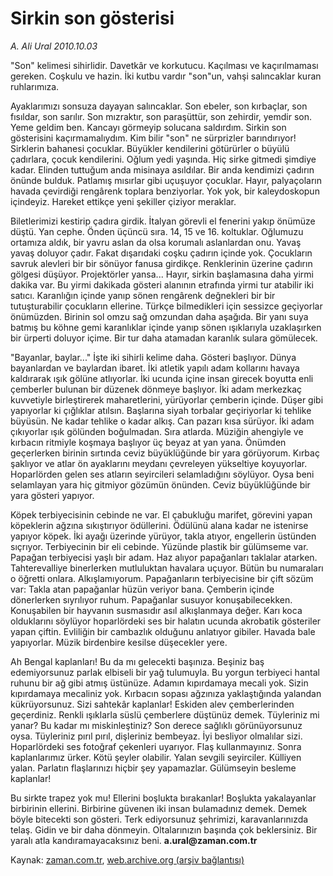 # Sirkin son gösterisi

*A. Ali Ural 2010.10.03*

<td class="news-spot">
<p>"Son" kelimesi sihirlidir. Davetkâr ve korkutucu. Kaçılması ve kaçırılmaması gereken. Coşkulu ve hazin. İki kutbu vardır "son"un, vahşi salıncaklar kuran ruhlarımıza.</p>
<p><p>Ayaklarımızı sonsuza dayayan salıncaklar. Son ebeler, son kırbaçlar, son fısıldar, son sarılır. Son mızraktır, son paraşüttür, son zehirdir, yemdir son. Yeme geldim ben. Kancayı görmeyip solucana saldırdım. Sirkin son gösterisini kaçırmamalıydım. Kim bilir "son" ne sürprizler barındırıyor! Sirklerin bahanesi çocuklar. Büyükler kendilerini götürürler o büyülü çadırlara, çocuk kendilerini. Oğlum yedi yaşında. Hiç sirke gitmedi şimdiye kadar. Elinden tuttuğum anda misinaya asıldılar. Bir anda kendimizi çadırın önünde bulduk. Patlamış mısırlar gibi uçuşuyor çocuklar. Hayır, palyaçoların havada çevirdiği rengârenk toplara benziyorlar. Yok yok, bir kaleydoskopun içindeyiz. Hareket ettikçe yeni şekiller çiziyor meraklar.
<p>Biletlerimizi kestirip çadıra girdik. İtalyan görevli el fenerini yakıp önümüze düştü. Yan cephe. Önden üçüncü sıra. 14, 15 ve 16. koltuklar. Oğlumuzu ortamıza aldık, bir yavru aslan da olsa korumalı aslanlardan onu. Yavaş yavaş doluyor çadır. Fakat dışarıdaki coşku çadırın içinde yok. Çocukların savruk alevleri bir bir sönüyor fanusa girdikçe. Renklerinin üzerine çadırın gölgesi düşüyor. Projektörler yansa... Hayır, sirkin başlamasına daha yirmi dakika var. Bu yirmi dakikada gösteri alanının etrafında yirmi tur atabilir iki satıcı. Karanlığın içinde yanıp sönen rengârenk değnekleri bir bir tutuşturabilir çocukların ellerine. Türkçe bilmedikleri için sessizce geçiyorlar önümüzden. Birinin sol omzu sağ omzundan daha aşağıda. Bir yanı suya batmış bu köhne gemi karanlıklar içinde yanıp sönen ışıklarıyla uzaklaşırken bir ürperti doluyor içime. Bir tur daha atamadan karanlık sulara gömülecek.
<p>"Bayanlar, baylar..." İşte iki sihirli kelime daha. Gösteri başlıyor. Dünya bayanlardan ve baylardan ibaret. İki atletik yapılı adam kollarını havaya kaldırarak ışık gölüne atlıyorlar. İki ucunda içine insan girecek boyutta enli çemberler bulunan bir düzenek dönmeye başlıyor. İki adam merkezkaç kuvvetiyle birleştirerek maharetlerini, yürüyorlar çemberin içinde. Düşer gibi yapıyorlar ki çığlıklar atılsın. Başlarına siyah torbalar geçiriyorlar ki tehlike büyüsün. Ne kadar tehlike o kadar alkış. Can pazarı kısa sürüyor. İki adam çıkıyorlar ışık gölünden boğulmadan. Sıra atlarda. Müziğin ahengiyle ve kırbacın ritmiyle koşmaya başlıyor üç beyaz at yan yana. Önümden geçerlerken birinin sırtında ceviz büyüklüğünde bir yara görüyorum. Kırbaç şaklıyor ve atlar ön ayaklarını meydanı çevreleyen yükseltiye koyuyorlar. Hoparlörden gelen ses atların seyircileri selamladığını söylüyor. Oysa beni selamlayan yara hiç gitmiyor gözümün önünden. Ceviz büyüklüğünde bir yara gösteri yapıyor.
<p>Köpek terbiyecisinin cebinde ne var. El çabukluğu marifet, görevini yapan köpeklerin ağzına sıkıştırıyor ödüllerini. Ödülünü alana kadar ne istenirse yapıyor köpek. İki ayağı üzerinde yürüyor, takla atıyor, engellerin üstünden sıçrıyor. Terbiyecinin bir eli cebinde. Yüzünde plastik bir gülümseme var. Papağan terbiyecisi yaşlı bir adam. Haz alıyor papağanları taklalar atarken. Tahterevalliye binerlerken mutluluktan havalara uçuyor. Bütün bu numaraları o öğretti onlara. Alkışlamıyorum. Papağanların terbiyecisine bir çift sözüm var: Takla atan papağanlar hüzün veriyor bana. Çemberin içinde dönerlerken sıyrılıyor ruhum. Papağanlar susuyor konuşabilecekken. Konuşabilen bir hayvanın susmasıdır asıl alkışlanmaya değer. Karı koca olduklarını söylüyor hoparlördeki ses bir halatın ucunda akrobatik gösteriler yapan çiftin. Evliliğin bir cambazlık olduğunu anlatıyor gibiler. Havada bale yapıyorlar. Müzik birdenbire kesilse düşecekler yere.
<p>Ah Bengal kaplanları! Bu da mı gelecekti başınıza. Beşiniz baş edemiyorsunuz parlak elbiseli bir yağ tulumuyla. Bu yorgun terbiyeci hantal ruhunu bir ağ gibi atmış üstünüze. Adamın kıpırdamaya mecali yok. Sizin kıpırdamaya mecaliniz yok. Kırbacın sopası ağzınıza yaklaştığında yalandan kükrüyorsunuz. Sizi sahtekâr kaplanlar! Eskiden alev çemberlerinden geçerdiniz. Renkli ışıklarla süslü çemberlere düştünüz demek. Tüyleriniz mi yanar? Bu kadar mı miskinleştiniz? Son derece sağlıklı görünüyorsunuz oysa. Tüyleriniz pırıl pırıl, dişleriniz bembeyaz. İyi besliyor olmalılar sizi. Hoparlördeki ses fotoğraf çekenleri uyarıyor. Flaş kullanmayınız. Sonra kaplanlarımız ürker. Kötü şeyler olabilir. Yalan sevgili seyirciler. Külliyen yalan. Parlatın flaşlarınızı hiçbir şey yapamazlar. Gülümseyin besleme kaplanlar!
<p>Bu sirkte trapez yok mu! Ellerini boşlukta bırakanlar! Boşlukta yakalayanlar birbirinin ellerini. Birbirine güvenen iki insan bulamadınız demek. Demek böyle bitecekti son gösteri. Terk ediyorsunuz şehrimizi, karavanlarınızda telaş. Gidin ve bir daha dönmeyin. Oltalarınızın başında çok beklersiniz. Bir yaralı atla kandıramayacaksınız beni. <b>a.ural@zaman.com.tr</b></p>
<a href="http://web.archive.org/web/20101130195555/mailto:a.ural@zaman.com.tr">
</a></p></p></p></p></p></p></td>

Kaynak: [zaman.com.tr](http://zaman.com.tr/yazar.do?yazino=1035058), [web.archive.org (arşiv bağlantısı)](http://web.archive.org/web/20101130195555/http://zaman.com.tr/yazar.do?yazino=1035058)
